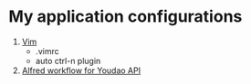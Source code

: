 # My application configurations

1. [Vim](./vim_install)
	- .vimrc
	- auto ctrl-n plugin
2. [Alfred workflow for Youdao API](./yd_workflow)
